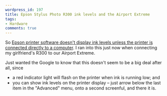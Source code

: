 ```yaml
---
wordpress_id: 197
title: Epson Stylus Photo R300 ink levels and the Airport Extreme
tags:
- Hardware
comments: true
---
```

So <a href="http://www.google.com/search?q=airport%20epson%20%22ink%20levels%22">Epson printer software doesn't display ink levels unless the printer is connected directly to a computer</a>. I ran into this just now when connecting my girlfriend's R300 to our Airport Extreme.

Just wanted the Google to know that this doesn't seem to be a big deal after all, since
<ul>
<li>a red indicator light will flash on the printer when ink is running low; and</li>
<li>you can show ink levels on the printer display – just arrow below the last item in the "Advanced" menu, onto a second screenful, and there it is.</li>
</ul>
